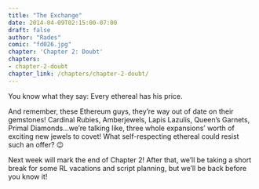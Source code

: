 ```yaml
---
title: "The Exchange"
date: 2014-04-09T02:15:00-07:00
draft: false
author: "Rades"
comic: "fd026.jpg"
chapter: 'Chapter 2: Doubt'
chapters:
- chapter-2-doubt
chapter_link: /chapters/chapter-2-doubt/
---
```


You know what they say: Every ethereal has his price. 


And remember, these Ethereum guys, they’re way out of date on their gemstones! Cardinal Rubies, Amberjewels, Lapis Lazulis, Queen’s Garnets, Primal Diamonds…we’re talking like, three whole expansions’ worth of exciting new jewels to covet! What self-respecting ethereal could resist such an offer?  😉


Next week will mark the end of Chapter 2! After that, we’ll be taking a short break for some RL vacations and script planning, but we’ll be back before you know it!

